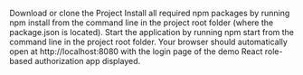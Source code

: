 Download or clone the Project
Install all required npm packages by running npm install from the command line in the project root folder (where the package.json is located).
Start the application by running npm start from the command line in the project root folder.
Your browser should automatically open at http://localhost:8080 with the login page of the demo React role-based authorization app displayed.
